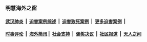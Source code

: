 
### 明慧海外之窗

####  [武汉肺炎](indexes/365.md?t=05120201) &nbsp;|&nbsp;  [迫害案例综述](indexes/328.md?t=05120201) &nbsp;|&nbsp; [迫害致死案例](indexes/277.md?t=05120201)  &nbsp;|&nbsp; [更多迫害案例](indexes/81.md?t=05120201)  &nbsp;|&nbsp; 
####  [时事评论](indexes/19.md?t=05120201) &nbsp;|&nbsp; [海外简讯](indexes/245.md?t=05120201)&nbsp;|&nbsp;  [社会支持](indexes/140.md?t=05120201) &nbsp;|&nbsp; [褒奖决议](indexes/282.md?t=05120201) &nbsp;|&nbsp; [社区报道](indexes/91.md?t=05120201)  &nbsp;|&nbsp; [天人之间](indexes/78.md?t=05120201) 

